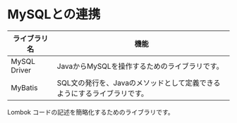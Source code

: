 # MySQLとの連携

ライブラリ名 |	機能 |
--- | ---- |
MySQL Driver	|  JavaからMySQLを操作するためのライブラリです。
MyBatis	| SQL文の発行を、Javaのメソッドとして定義できるようにするライブラリです。
Lombok 	コードの記述を簡略化するためのライブラリです。

